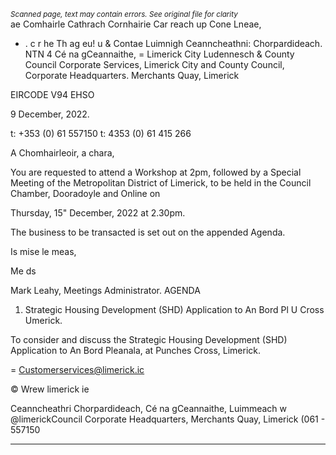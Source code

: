 *<small>Scanned page, text may contain errors. See original file for clarity</small>*  
ae Comhairle Cathrach Cornhairie Car reach up Cone Lneae,
* . c r he Th ag eu! u
& Contae Luimnigh Ceanncheathni: Chorpardideach.
NTN 4 Cé na gCeannaithe,
= Limerick City Ludennesch
& County Council
Corporate Services,
Limerick City and County Council,
Corporate Headquarters.
Merchants Quay,
Limerick

EIRCODE V94 EHSO

9 December, 2022.

t: +353 (0) 61 557150
t: 4353 (0) 61 415 266

A Chomhairleoir, a chara,

You are requested to attend a Workshop at 2pm, followed by a Special Meeting of the
Metropolitan District of Limerick, to be held in the Council Chamber, Dooradoyle and Online on

Thursday, 15" December, 2022 at 2.30pm.

The business to be transacted is set out on the appended Agenda.

Is mise le meas,

Me ds

Mark Leahy,
Meetings Administrator.
AGENDA
1. Strategic Housing Development (SHD) Application to An Bord Pl U Cross
Umerick.

To consider and discuss the Strategic Housing Development (SHD) Application to An Bord Pleanala,
at Punches Cross, Limerick.

= Customerservices@limerick.ic

© Wrew limerick ie

Ceanncheathri Chorpardideach, Cé na gCeannaithe, Luimmeach w @limerickCouncil
Corporate Headquarters, Merchants Quay, Limerick (061 - 557150

---
